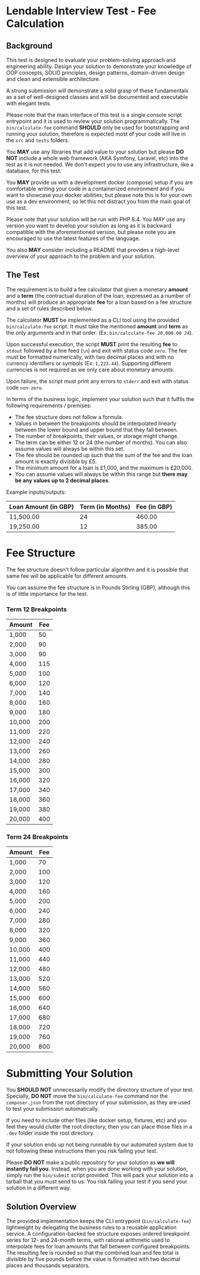 Lendable Interview Test - Fee Calculation
=========================================

## Background

This test is designed to evaluate your problem-solving approach and engineering ability. Design your solution to
demonstrate your knowledge of OOP concepts, SOLID principles, design patterns, domain-driven design and clean and
extensible architecture.

A strong submission will demonstrate a solid grasp of these fundamentals as a set of well-designed classes and will be
documented and executable with elegant tests.

Please note that the main interface of this test is a single console script entrypoint and it is used to review your
solution programmatically. The `bin/calculate-fee` command **SHOULD** only be used for bootstrapping and running your
solution, therefore is expected most of your code will live in the `src` and `tests` folders.

You **MAY** use any libraries that add value to your solution but please **DO NOT** include a whole web framework (AKA
Symfony, Laravel, etc) into the test as it is not needed. We don't expect you to use any infrastructure,
like a database, for this test.

You **MAY** provide us with a development docker (compose) setup if you are comfortable writing your code in a
containerized environment and if you want to showcase your docker abilities; but please note this is for your own use
as a dev environment, so let this not distract you from the main goal of this test.

Please note that your solution will be run with PHP 8.4. You *MAY* use any version you want to develop your solution as
long as it is backward compatible with the aforementioned version, but please note you are encouraged to use the
latest features of the language.

You also **MAY** consider including a README that provides a high-level overview of your approach to the problem and
your solution.

## The Test

The requirement is to build a fee calculator that given a monetary **amount** and a **term** (the contractual duration
of the loan, expressed as a number of months) will produce an appropriate **fee** for a loan based on a fee structure
and a set of rules described below.

The calculator **MUST** be implemented as a CLI tool using the provided `bin/calculate-fee` script. It must take the
mentioned **amount** and **term** as the only arguments and in that order. (Ex: `bin/calculate-fee 20,000.00 24`).

Upon successful execution, the script **MUST** print the resulting **fee** to `stdout` followed by a line feed (`\n`) and
exit with status code `zero`. The fee must be formatted numerically, with two decimal places and with no currency
identifiers or symbols (Ex: `1,223.44`). Supporting different currencies is not required as we only care about monetary
amounts.

Upon failure, the script must print any errors to `stderr` and exit with status code `non-zero`.

In terms of the business logic, implement your solution such that it fulfils the following requirements / premises:

- The fee structure does not follow a formula.
- Values in between the breakpoints should be interpolated linearly between the lower bound and upper bound that they fall between.
- The number of breakpoints, their values, or storage might change.
- The term can be either 12 or 24 (the number of months). You can also assume values will always be within this set.
- The fee should be rounded up such that the sum of the fee and the loan amount is exactly divisible by £5.
- The minimum amount for a loan is £1,000, and the maximum is £20,000.
- You can assume values will always be within this range but **there may be any values up to 2 decimal places**.

Example inputs/outputs:

| Loan Amount (in GBP) | Term (in Months) | Fee (in GBP) |
|----------------------|------------------|--------------|
| 11,500.00            | 24               | 460.00       |
| 19,250.00            | 12               | 385.00       |

# Fee Structure

The fee structure doesn't follow particular algorithm and it is possible that same fee will be applicable for different
amounts.

You can assume the fee structure is in Pounds Stirling (GBP), although this is of little importance for the test.

### Term 12 Breakpoints

| Amount | Fee |
|--------|-----|
| 1,000  | 50  |
| 2,000  | 90  |
| 3,000  | 90  |
| 4,000  | 115 |
| 5,000  | 100 |
| 6,000  | 120 |
| 7,000  | 140 |
| 8,000  | 160 |
| 9,000  | 180 |
| 10,000 | 200 |
| 11,000 | 220 |
| 12,000 | 240 |
| 13,000 | 260 |
| 14,000 | 280 |
| 15,000 | 300 |
| 16,000 | 320 |
| 17,000 | 340 |
| 18,000 | 360 |
| 19,000 | 380 |
| 20,000 | 400 |


### Term 24 Breakpoints

| Amount | Fee |
|--------|-----|
| 1,000  | 70  |
| 2,000  | 100 |
| 3,000  | 120 |
| 4,000  | 160 |
| 5,000  | 200 |
| 6,000  | 240 |
| 7,000  | 280 |
| 8,000  | 320 |
| 9,000  | 360 |
| 10,000 | 400 |
| 11,000 | 440 |
| 12,000 | 480 |
| 13,000 | 520 |
| 14,000 | 560 |
| 15,000 | 600 |
| 16,000 | 640 |
| 17,000 | 680 |
| 18,000 | 720 |
| 19,000 | 760 |
| 20,000 | 800 |

# Submitting Your Solution

You **SHOULD NOT** unnecessarily modify the directory structure of your test. Specially, **DO NOT** move the
`bin/calculate-fee` command nor the `composer.json` from the root directory of your submission, as they are used to
test your submission automatically.

If you need to include other files (like docker setup, fixtures, etc) and you feel they would clutter the root
directory, then you can place those files in a `.dev` folder inside the root directory.

If your solution ends up not being runnable by our automated system due to not following these instructions then you
risk failing your test.

Please **DO NOT** make a public repository for your solution as **we will instantly fail you**. Instead, when you are
done working with your solution, simply run the `bin/submit` script provided. This will pack your solution into a
tarball that you must send to us. You risk failing your test if you send your solution in a different way.

## Solution Overview

The provided implementation keeps the CLI entrypoint (`bin/calculate-fee`) lightweight by delegating the business rules
to a reusable application service. A configuration-backed fee structure exposes ordered breakpoint series for 12- and
24-month terms, with rational arithmetic used to interpolate fees for loan amounts that fall between configured
breakpoints. The resulting fee is rounded so that the combined loan and fee total is divisible by five pounds before
the value is formatted with two decimal places and thousands separators.
